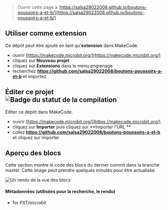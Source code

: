 
> Ouvrir cette page à [https://salsa29022008.github.io/boutons-poussoirs-a-et-b/](https://salsa29022008.github.io/boutons-poussoirs-a-et-b/)

## Utiliser comme extension

Ce dépôt peut être ajouté en tant qu'**extension** dans MakeCode.

* ouvrir [https://makecode.microbit.org/](https://makecode.microbit.org/)
* cliquez sur **Nouveau projet**
* cliquez sur **Extensions** dans le menu engrenage
* recherchez **https://github.com/salsa29022008/boutons-poussoirs-a-et-b** et importez

## Éditer ce projet ![Badge du statut de la compilation](https://github.com/salsa29022008/boutons-poussoirs-a-et-b/workflows/MakeCode/badge.svg)

Éditer ce dépôt dans MakeCode.

* ouvrir [https://makecode.microbit.org/](https://makecode.microbit.org/)
* cliquez sur **Importer** puis cliquez sur **Importer l'URL **
* collez **https://github.com/salsa29022008/boutons-poussoirs-a-et-b** et cliquez sur importer

## Aperçu des blocs

Cette section montre le code des blocs du dernier commit dans la branche master.
Cette image peut prendre quelques minutes pour être actualisée.

![Un rendu de la vue des blocs](https://github.com/salsa29022008/boutons-poussoirs-a-et-b/raw/master/.github/makecode/blocks.png)

#### Métadonnées (utilisées pour la recherche, le rendu)

* for PXT/microbit
<script src="https://makecode.com/gh-pages-embed.js"></script><script>makeCodeRender("{{ site.makecode.home_url }}", "{{ site.github.owner_name }}/{{ site.github.repository_name }}");</script>
